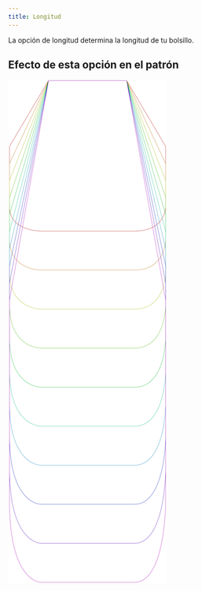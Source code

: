 ```yaml
---
title: Longitud
---
```


La opción de longitud determina la longitud de tu bolsillo.

## Efecto de esta opción en el patrón

![Esta imagen muestra el efecto de esta opción superponiendo varias variantes que tienen un valor diferente para esta opción](lucy_length_sample.svg "Efecto de esta opción en el patrón")
